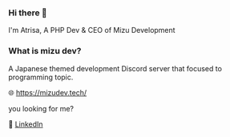 ### Hi there 👋
I'm Atrisa, A PHP Dev & CEO of Mizu Development


### What is mizu dev?
A Japanese themed development Discord server that focused to programming topic.


🌐 https://mizudev.tech/




you looking for me?


📩 [LinkedIn](https://linkedin.com/in/cookie1599/)

<!--
**cookie1599/cookie1599** is a ✨ _special_ ✨ repository because its `README.md` (this file) appears on your GitHub profile.

Here are some ideas to get you started:

- 🔭 I’m currently working on ...
- 🌱 I’m currently learning ...
- 👯 I’m looking to collaborate on ...
- 🤔 I’m looking for help with ...
- 💬 Ask me about ...
- 📫 How to reach me: ...
- 😄 Pronouns: ...
- ⚡ Fun fact: ...
-->
